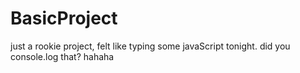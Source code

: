 # BasicProject
just a rookie project, felt like typing some javaScript tonight.
did you console.log that? hahaha
